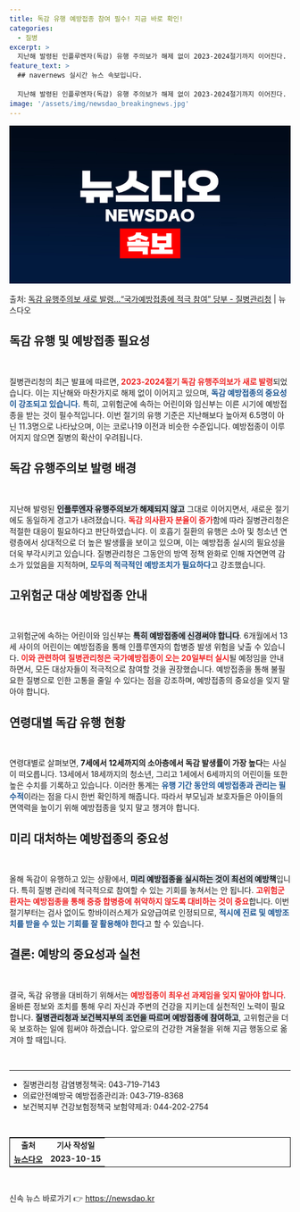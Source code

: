 ```yaml
---
title: 독감 유행 예방접종 참여 필수! 지금 바로 확인!
categories:
  - 질병
excerpt: >
  지난해 발령된 인플루엔자(독감) 유행 주의보가 해제 없이 2023-2024절기까지 이어진다. 질병관리청은 1…
feature_text: >
  ## navernews 실시간 뉴스 속보입니다.

  지난해 발령된 인플루엔자(독감) 유행 주의보가 해제 없이 2023-2024절기까지 이어진다. 질병관리청은 1…
image: '/assets/img/newsdao_breakingnews.jpg'
---
```


![뉴스다오 속보](/assets/img/newsdao_breakingnews.jpg)

<p>출처: <a href="https://newsdao.kr/1950" rel="dofollow">독감 유행주의보 새로 발령…“국가예방접종에 적극 참여” 당부 - 질병관리청</a> | 뉴스다오</p>

<h2 data-ke-size="size26">독감 유행 및 예방접종 필요성</h2>

<p data-ke-size="size16">&nbsp;</p>

질병관리청의 최근 발표에 따르면, <b><span style="color: #ee2323;">2023-2024절기 독감 유행주의보가 새로 발령</span></b>되었습니다. 이는 지난해와 마찬가지로 해제 없이 이어지고 있으며, <b><span style="color: #1a5490;">독감 예방접종의 중요성이 강조되고 있습니다.</span></b> 특히, 고위험군에 속하는 어린이와 임신부는 이른 시기에 예방접종을 받는 것이 필수적입니다. 이번 절기의 유행 기준은 지난해보다 높아져 6.5명이 아닌 11.3명으로 나타났으며, 이는 코로나19 이전과 비슷한 수준입니다. 예방접종이 이루어지지 않으면 질병의 확산이 우려됩니다. 

<h2 data-ke-size="size26">독감 유행주의보 발령 배경</h2>

<p data-ke-size="size16">&nbsp;</p>

지난해 발령된 <b><span style="background-color: #21538527;">인플루엔자 유행주의보가 해제되지 않고</span></b> 그대로 이어지면서, 새로운 절기에도 동일하게 경고가 내려졌습니다. <b><span style="color: #ee2323;">독감 의사환자 분율이 증가</span></b>함에 따라 질병관리청은 적절한 대응이 필요하다고 판단하였습니다. 이 호흡기 질환의 유행은 소아 및 청소년 연령층에서 상대적으로 더 높은 발생률을 보이고 있으며, 이는 예방접종 실시의 필요성을 더욱 부각시키고 있습니다. 질병관리청은 그동안의 방역 정책 완화로 인해 자연면역 감소가 있었음을 지적하며, <b><span style="color: #1a5490;">모두의 적극적인 예방조치가 필요하다</span></b>고 강조했습니다.

<h2 data-ke-size="size26">고위험군 대상 예방접종 안내</h2>

<p data-ke-size="size16">&nbsp;</p>

고위험군에 속하는 어린이와 임신부는 <b><span style="background-color: #21538527;">특히 예방접종에 신경써야 합니다</span></b>. 6개월에서 13세 사이의 어린이는 예방접종을 통해 인플루엔자의 합병증 발생 위험을 낮출 수 있습니다. <b><span style="color: #ee2323;">이와 관련하여 질병관리청은 국가예방접종이 오는 20일부터 실시</span></b>될 예정임을 안내하면서, 모든 대상자들이 적극적으로 참여할 것을 권장했습니다. 예방접종을 통해 불필요한 질병으로 인한 고통을 줄일 수 있다는 점을 강조하며, 예방접종의 중요성을 잊지 말아야 합니다.

<h2 data-ke-size="size26">연령대별 독감 유행 현황</h2>

<p data-ke-size="size16">&nbsp;</p>

연령대별로 살펴보면, <b><span style="ee2323;">7세에서 12세까지의 소아층에서 독감 발생률이 가장 높다</span></b>는 사실이 떠오릅니다. 13세에서 18세까지의 청소년, 그리고 1세에서 6세까지의 어린이들 또한 높은 수치를 기록하고 있습니다. 이러한 통계는 <b><span style="color: #1a5490;">유행 기간 동안의 예방접종과 관리는 필수적</span></b>이라는 점을 다시 한번 확인하게 해줍니다. 따라서 부모님과 보호자들은 아이들의 면역력을 높이기 위해 예방접종을 잊지 말고 챙겨야 합니다.

<h2 data-ke-size="size26">미리 대처하는 예방접종의 중요성</h2>

<p data-ke-size="size16">&nbsp;</p>

올해 독감이 유행하고 있는 상황에서, <b><span style="background-color: #21538527;">미리 예방접종을 실시하는 것이 최선의 예방책</span></b>입니다. 특히 질병 관리에 적극적으로 참여할 수 있는 기회를 놓쳐서는 안 됩니다. <b><span style="color: #ee2323;">고위험군 환자는 예방접종을 통해 중증 합병증에 취약하지 않도록 대비하는 것이 중요</span></b>합니다. 이번 절기부터는 검사 없이도 항바이러스제가 요양급여로 인정되므로, <b><span style="color: #1a5490;">적시에 진료 및 예방조치를 받을 수 있는 기회를 잘 활용해야 한다</span></b>고 할 수 있습니다.

<h2 data-ke-size="size26">결론: 예방의 중요성과 실천</h2>

<p data-ke-size="size16">&nbsp;</p>

결국, 독감 유행을 대비하기 위해서는 <b><span style="color: #ee2323;">예방접종이 최우선 과제임을 잊지 말아야 합니다</span></b>. 올바른 정보와 조치를 통해 우리 자신과 주변의 건강을 지키는데 실천적인 노력이 필요합니다. <b><span style="background-color: #21538527;">질병관리청과 보건복지부의 조언을 따르며 예방접종에 참여하고</span></b>, 고위험군을 더욱 보호하는 일에 힘써야 하겠습니다. 앞으로의 건강한 겨울철을 위해 지금 행동으로 옮겨야 할 때입니다. 

<p data-ke-size="size16">&nbsp;</p>

<hr/>

<ul>
<li>질병관리청 감염병정책국: 043-719-7143</li>
<li>의료안전예방국 예방접종관리과: 043-719-8368</li>
<li>보건복지부 건강보험정책국 보험약제과: 044-202-2754</li>
</ul>

<p data-ke-size="size16">&nbsp;</p>

<table style="width:100%; border: 1px solid #000;">
<tr>
<td style="text-align: center; height: 17px;"><b>출처</b></td>
<td style="text-align: center; height: 17px;"><b>기사 작성일</b></td>
</tr>
<tr>
<td style="text-align: center; height: 17px;"><b><a href="https://newsdao.kr/1950" target="_blank">뉴스다오</a></b></td>
<td style="text-align: center; height: 17px;"><b>2023-10-15</b></td>
</tr>
</table>

<p data-ke-size="size16">&nbsp;</p> 

신속 뉴스 바로가기 👉 <a href="https://newsdao.kr" rel="dofollow">https://newsdao.kr</a>


